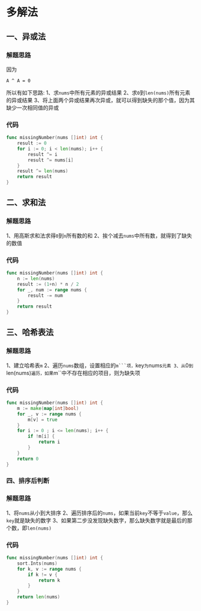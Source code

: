 # 多解法
## 一、异或法
### 解题思路
因为
```
A ^ A = 0
```
所以有如下思路:
1、求``nums``中所有元素的异或结果
2、求``0``到``len(nums)``所有元素的异或结果
3、将上面两个异或结果再次异或，就可以得到缺失的那个值，因为其缺少一次相同值的异或
### 代码

```go
func missingNumber(nums []int) int {
	result := 0
	for i := 0; i < len(nums); i++ {
		result ^= i
		result ^= nums[i]
	}
	result ^= len(nums)
	return result
}
```

## 二、求和法
### 解题思路
1、用高斯求和法求得``0``到``n``所有数的和
2、挨个减去``nums``中所有数，就得到了缺失的数值
### 代码

```go
func missingNumber(nums []int) int {
	n := len(nums)
	result := (1+n) * n / 2
	for _, num := range nums {
		result -= num
	}
	return result
}
```
## 三、哈希表法
### 解题思路
1、建立哈希表``m``
2、遍历``nums``数组，设置相应的``m```项，``key``为``nums``元素
3、从``0``到``len(nums)``遍历，如果``m``中不存在相应的项目，则为缺失项
### 代码

```go
func missingNumber(nums []int) int {
	m := make(map[int]bool)
	for _, v := range nums {
		m[v] = true
	}
	for i := 0 ; i <= len(nums); i++ {
		if !m[i] {
			return i
		} 
	}
	return 0
}
```

### 四、排序后判断
### 解题思路
1、将``nums``从小到大排序
2、遍历排序后的``nums``，如果当前``key``不等于``value``，那么``key``就是缺失的数字
3、如果第二步没发现缺失数字，那么缺失数字就是最后的那个数，即``len(nums)``
### 代码
```go
func missingNumber(nums []int) int {
	sort.Ints(nums)
    for k, v := range nums {
        if k != v {
            return k
        }
    }
    return len(nums)
}
```
